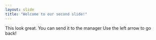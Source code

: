 ```yaml
---
layout: slide
title: "Welcome to our second slide!"
---
```

This look great. You can send it to the manager
Use the left arrow to go back!
